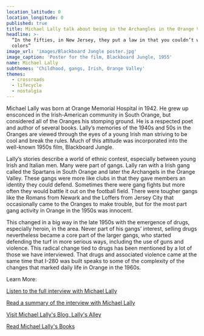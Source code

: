 ```yaml
---
location_latitude: 0
location_longitude: 0
published: true
title: Michael Lally talk about being in the Archangles in the Orange Valley
headline: >-
  “In the fifties, in New Jersey, they put a law in that you couldn’t wear gang
  colors” 
image_url: 'images/Blackboard Jungle poster.jpg'
image_caption: 'Poster for the film, Blackboard Jungle, 1955'
name: Michael Lally
subthemes: 'Childhood, gangs, Irish, Orange Valley'
themes:
  - crossroads
  - lifecycle
  - nostalgia
---
```

Michael Lally was born at Orange Memorial Hospital in 1942. He grew up ensconced in the Irish-American community in South Orange, but considered all of the Oranges his stomping ground. He is a respected poet and author of several books. Lally’s memories of the 1940s and 50s in the Oranges are viewed through the eyes of a young Irish man striving to be cool and break the rules. Much of this attitude was incorporated into the well-known 1950s film, Blackboard Jungle. 

Lally’s stories describe a world of ethnic contest, especially between young Irish and Italian men. Many were part of gangs. Lally ran with a Irish gang called the Spartans in South Orange and later the Archangels in the Orange Valley. These gangs were more like clubs in that they gave members an identity they could defend. Sometimes there were gang fights but more often they would battle it out on the football field. There were tougher gangs like the Romans from Newark and the Loffers from Jersey City that occasionally came to the Oranges to make trouble, but for the most part gang activity in Orange in the 1950s was innocent.

This changed in a big way in the late 1950s with the emergence of drugs, especially heroin, in the area. Never part of his gangs’ interest, selling drugs nevertheless became a core part of the larger gangs, who started defending the turf in more serious ways, including the use of guns and violence. This radical change tied to drugs has been mentioned by a lot of those we have interviewed. That drugs and associated violence  came at the same time that I-280 was built speaks to some of the complexity of the changes that marked daily life in Orange in the 1960s.  

Learn More:

[Listen to the full interview with Michael Lally](https://soundcloud.com/user-773139664/michael-lally-interview-12-15-17)  

[Read a summary of the interview with Michael Lally](https://github.com/uofo/reverse-archaeology-content/raw/gh-pages/files/Michael%20Lally%2012-15-17%20b.%201942.pdf)

[Visit Michael Lally's Blog, Lally's Alley](http://lallysalley.blogspot.com/)  

[Read Michael Lally's Books](https://www.amazon.com/Michael-Lally/e/B001K8KQ0K/ref=sr_ntt_srch_lnk_4?qid=1475180819&sr=1-4)
